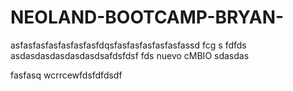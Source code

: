 # NEOLAND-BOOTCAMP-BRYAN-

asfasfasfasfasfasfasfdqsfasfasfasfasfasfassd
fcg
s
fdfds
asdasdasdasdasdasdsafdsfdsf
fds
nuevo cMBIO
sdasdas

fasfasq wcrrcewfdsfdfdsdf